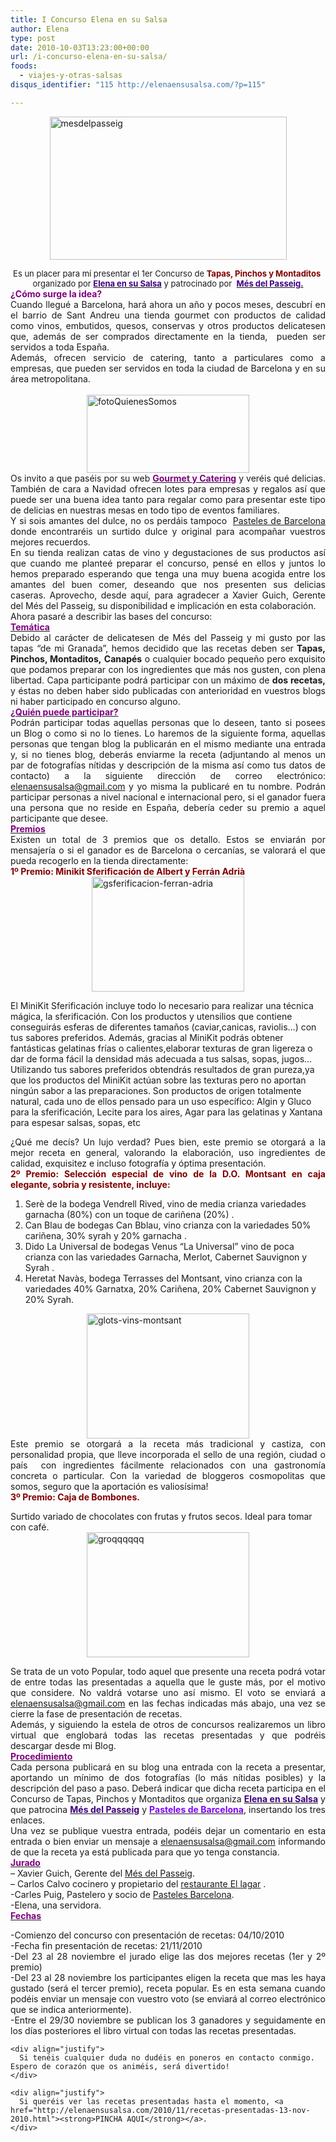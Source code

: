 ```yaml
---
title: I Concurso Elena en su Salsa
author: Elena
type: post
date: 2010-10-03T13:23:00+00:00
url: /i-concurso-elena-en-su-salsa/
foods:
  - viajes-y-otras-salsas
disqus_identifier: "115 http://elenaensusalsa.com/?p=115"

---
```

<a href="http://www.gourmetycatering.com/index.php" target="_blank"><img alt="mesdelpasseig" border="0" height="229" src="http://elenaensusalsa.com/wp-content/uploads/2010/10/mesdelpasseig-5B2-5D.gif" style="border-bottom: 0px; border-left: 0px; border-right: 0px; border-top: 0px; display: block; float: none; margin-left: auto; margin-right: auto;" title="mesdelpasseig" width="379" /></a> 

<div align="center">
  <span style="font-size: small;">Es un placer para mí presentar el 1er Concurso de <span style="color: maroon;"><strong>Tapas, Pinchos y Montaditos</strong></span>&nbsp; organizado por </span><a href="http://elenaensusalsa.com/" target="_blank"><span style="color: #400080; font-size: small;"><strong>Elena en su Salsa</strong></span></a><span style="font-size: small;"> y patrocinado por&nbsp; </span><a href="http://www.gourmetycatering.com/index.php" target="_blank"><strong><span style="color: #400080; font-size: small;">Més del Passeig.</span></strong></a>
</div>

<div align="center">
</div>

<div align="left">
  <span style="color: purple;"><strong>¿Cómo surge la idea?</strong></span>
</div>

<div align="justify">
  Cuando llegué a Barcelona, hará ahora un año y pocos meses, descubrí en el barrio de Sant Andreu una tienda gourmet con productos de calidad como vinos, embutidos, quesos, conservas y otros productos delicatesen que, además de ser comprados directamente en la tienda,&nbsp; pueden ser servidos a toda España.
</div>

<div align="justify">
  Además, ofrecen servicio de catering, tanto a particulares como a empresas, que pueden ser servidos en toda la ciudad de Barcelona y en su área metropolitana.
</div>

<div align="justify">
  &nbsp;<a href="http://www.gourmetycatering.com/index.php" target="_blank"><img alt="fotoQuienesSomos" border="0" height="125" src="http://elenaensusalsa.com/wp-content/uploads/2010/10/fotoQuienesSomos6.jpg" style="border-bottom-width: 0px; border-left-width: 0px; border-right-width: 0px; border-top-width: 0px; display: block; float: none; margin-left: auto; margin-right: auto;" title="fotoQuienesSomos" width="260" /></a>
</div>

<div align="justify">
  Os invito a que paséis por su web <a href="http://www.gourmetycatering.com/index.php"><strong><span style="color: purple;">Gourmet y Catering</span></strong></a> y veréis qué delicias. También de cara a Navidad ofrecen lotes para empresas y regalos así que puede ser una buena idea tanto para regalar como para presentar este tipo de delicias en nuestras mesas en todo tipo de eventos familiares.
</div>

<div align="justify">
  Y si sois amantes del dulce, no os perdáis tampoco&nbsp; <a href="http://www.pastelesbarcelona.com/index.php" target="_blank">Pasteles de Barcelona</a> donde encontraréis un surtido dulce y original para acompañar vuestros mejores recuerdos.
</div>

<div align="justify">
  En su tienda realizan catas de vino y degustaciones de sus productos así que cuando me planteé preparar el concurso, pensé en ellos y juntos lo hemos preparado esperando que tenga una muy buena acogida entre los amantes del buen comer, deseando que nos presenten sus delicias caseras. Aprovecho, desde aquí, para agradecer a Xavier Guich, Gerente del Més del Passeig, su disponibilidad e implicación en esta colaboración.
</div>

<div align="left">
  Ahora pasaré a describir las bases del concurso:
</div>

<div align="left">
  <strong><u><span style="color: purple;">Temática</span></u></strong>
</div>

<div align="justify">
  Debido al carácter de delicatesen de Més del Passeig y mi gusto por las tapas “de mi Granada”, hemos decidido que las recetas deben ser<strong> Tapas, Pinchos, Montaditos,</strong> <strong>Canapés</strong> o cualquier bocado pequeño pero exquisito que podamos preparar con los ingredientes que más nos gusten, con plena libertad. Capa participante podrá participar con un máximo de <strong>dos recetas,</strong> y éstas no deben haber sido publicadas con anterioridad en vuestros blogs ni haber participado en concurso alguno.
</div>

<div align="left">
  <u><span style="color: purple;"><strong>¿Quién puede participar?</strong></span></u>
</div>

<div align="justify">
  Podrán participar todas aquellas personas que lo deseen, tanto si posees un Blog o como si no lo tienes. Lo haremos de la siguiente forma, aquellas personas que tengan blog la publicarán en el mismo mediante una entrada y, si no tienes blog, deberás enviarme la receta (adjuntando al menos un par de fotografías nítidas y descripción de la misma así como tus datos de contacto) a la siguiente dirección de correo electrónico: <a href="mailto:elenaensusalsa@gmail.com">elenaensusalsa@gmail.com</a> y yo misma la publicaré en tu nombre. Podrán participar personas a nivel nacional e internacional pero, si el ganador fuera una persona que no reside en España, debería ceder su premio a aquel participante que desee.
</div>

<div align="justify">
  <u><span style="color: purple;"><strong>Premios</strong></span></u>
</div>

<div align="justify">
  Existen un total de 3 premios que os detallo. Estos se enviarán por mensajería o si el ganador es de Barcelona o cercanías, se valorará el que pueda recogerlo en la tienda directamente:
</div>

<div align="justify">
  <strong><span style="color: maroon;">1º Premio: Minikit Sferificación de Albert y Ferrán Adrià</span></strong>
</div>

<div align="justify">
  <a href="http://elenaensusalsa.com/wp-content/uploads/2010/10/gsferificacionferranadria_thumb.jpg"><img alt="gsferificacion-ferran-adria" border="0" height="184" src="http://elenaensusalsa.com/wp-content/uploads/2010/10/gsferificacionferranadria_thumb.jpg" style="border-bottom-width: 0px; border-left-width: 0px; border-right-width: 0px; border-top-width: 0px; display: block; float: none; margin-left: auto; margin-right: auto;" title="gsferificacion-ferran-adria" width="244" /></a>
</div>

El MiniKit Sferificación incluye todo lo necesario para realizar una técnica mágica, la sferificación. Con los productos y utensilios que contiene conseguirás esferas de diferentes tamaños (caviar,canicas, raviolis&#8230;) con tus sabores preferidos. Además, gracias al MiniKit podrás obtener fantásticas gelatinas frías o calientes,elaborar texturas de gran ligereza o dar de forma fácil la densidad más adecuada a tus salsas, sopas, jugos&#8230; Utilizando tus sabores preferidos obtendrás resultados de gran pureza,ya que los productos del MiniKit actúan sobre las texturas pero no aportan ningún sabor a las preparaciones. Son productos de origen totalmente natural, cada uno de ellos pensado para un uso específico: Algin y Gluco para la sferificación, Lecite para los aires, Agar para las gelatinas y Xantana para espesar salsas, sopas, etc 

<div align="justify">
  ¿Qué me decís? Un lujo verdad? Pues bien, este premio se otorgará a la mejor receta en general, valorando la elaboración, uso ingredientes de calidad, exquisitez e incluso fotografía y óptima presentación.
</div>

<div align="justify">
  <strong><span style="color: maroon;">2º Premio: Selección especial de vino de la D.O. Montsant en caja elegante, sobria y resistente, incluye:</span></strong>
</div>

  1. Serè de la bodega Vendrell Rived, vino de media crianza variedades garnacha (80%) con un toque de cariñena (20%) .
  2. Can Blau de bodegas Can Bblau, vino crianza con la variedades 50% cariñena, 30% syrah y 20% garnacha .
  3. Dido La Universal de bodegas Venus &#8220;La Universal&#8221; vino de poca crianza con las variedades Garnacha, Merlot, Cabernet Sauvignon y Syrah .
  4. Heretat Navàs, bodega Terrasses del Montsant, vino crianza con la variedades 40% Garnatxa, 20% Cariñena, 20% Cabernet Sauvignon y 20% Syrah. 

<div align="justify">
  <a href="http://elenaensusalsa.com/wp-content/uploads/2010/10/glots-vins-montsant_thumb-5B1-5D.jpg"><img alt="glots-vins-montsant" border="0" height="200" src="http://elenaensusalsa.com/wp-content/uploads/2010/10/glots-vins-montsant_thumb-5B1-5D.jpg" style="border-bottom: 0px; border-left: 0px; border-right: 0px; border-top: 0px; display: block; float: none; margin-left: auto; margin-right: auto;" title="glots-vins-montsant" width="260" /></a>
</div>

<div align="justify">
  Este premio se otorgará a la receta más tradicional y castiza, con personalidad propia, que lleve incorporada el sello de una región, ciudad o país&nbsp; con ingredientes fácilmente relacionados con una gastronomía concreta o particular. Con la variedad de bloggeros cosmopolitas que somos, seguro que la aportación es valiosísima!
</div>

<div align="justify">
  <strong><span style="color: maroon;">3º Premio: Caja de Bombones.</span></strong>
</div>

Surtido variado de chocolates con frutas y frutos secos. Ideal para tomar con café.  
[<img alt="groqqqqqq" border="0" height="200" src="http://elenaensusalsa.com/wp-content/uploads/2010/10/groqqqqqq_thumb-5B1-5D.jpg" style="border-bottom: 0px; border-left: 0px; border-right: 0px; border-top: 0px; display: block; float: none; margin-left: auto; margin-right: auto;" title="groqqqqqq" width="260" />][1] 

<div align="justify">
  Se trata de un voto Popular, todo aquel que presente una receta podrá votar de entre todas las presentadas a aquella que le guste más, por el motivo que considere. No valdrá votarse uno así mismo. El voto se enviará a <a href="mailto:elenaensusalsa@gmail.com">elenaensusalsa@gmail.com</a> en las fechas indicadas más abajo, una vez se cierre la fase de presentación de recetas.
</div>

<div align="justify">
  Además, y siguiendo la estela de otros de concursos realizaremos un libro virtual que englobará todas las recetas presentadas y que podréis descargar desde mi Blog.
</div>

<div align="justify">
  <u><span style="color: purple;"><strong>Procedimiento</strong></span></u>
</div>

<div align="justify">
  Cada persona publicará en su blog una entrada con la receta a presentar, aportando un mínimo de dos fotografías (lo más nítidas posibles) y la descripción del paso a paso. Deberá indicar que dicha receta participa en el Concurso de Tapas, Pinchos y Montaditos que organiza <a href="http://elenaensusalsa.com/" target="_blank"><strong><span style="color: #400080;">Elena en su Salsa</span></strong></a> y que patrocina <a href="http://www.gourmetycatering.com/index.php" target="_blank"><strong><span style="color: #400080;">Més del Passeig</span></strong></a> y <a href="http://www.pastelesbarcelona.com/index.php" target="_blank"><strong><span style="color: #8000ff;">Pasteles de Barcelona</span></strong></a>, insertando los tres enlaces.
</div>

<div align="justify">
  Una vez se publique vuestra entrada, podéis dejar un comentario en esta entrada o bien enviar un mensaje a <a href="mailto:elenaensusalsa@gmail.com">elenaensusalsa@gmail.com</a> informando de que la receta ya está publicada para que yo tenga constancia.
</div>

<div align="justify">
  <strong><u><span style="color: purple;">Jurado</span></u></strong>
</div>

<div align="justify">
  &#8211; Xavier Guich, Gerente del <a href="http://www.gourmetycatering.com/" target="_blank">Més del Passeig</a>.
</div>

<div align="justify">
  &#8211; Carlos Calvo cocinero y propietario del <a href="http://www.tulagar.com/" target="_blank">restaurante El lagar</a> .
</div>

<div align="justify">
  -Carles Puig, Pastelero y socio de <a href="http://www.pastelesbarcelona.com/index.php" target="_blank">Pasteles Barcelona</a>.
</div>

<div align="justify">
  -Elena, una servidora.
</div>

<div align="justify">
  <u><span style="color: purple;"><strong>Fechas</strong></span></u> </p> 
  
  <p>
    -Comienzo del concurso con presentación de recetas: 04/10/2010 <br />-Fecha fin presentación de recetas: 21/11/2010 <br />-Del 23 al 28 noviembre el jurado elige las dos mejores recetas (1er y 2º premio) <br />-Del 23 al 28 noviembre los participantes eligen la receta que mas les haya gustado (será el tercer premio), receta popular. Es en esta semana cuando podéis enviar un mensaje con vuestro voto (se enviará al correo electrónico que se indica anteriormente). <br />-Entre el 29/30 noviembre se publican los 3 ganadores y seguidamente en los días posteriores el libro virtual con todas las recetas presentadas.</div> 
    
    <div align="justify">
      Si tenéis cualquier duda no dudéis en poneros en contacto conmigo. Espero de corazón que os animéis, será divertido!
    </div>
    
    <div align="justify">
      Si queréis ver las recetas presentadas hasta el momento, <a href="http://elenaensusalsa.com/2010/11/recetas-presentadas-13-nov-2010.html"><strong>PINCHA AQUI</strong></a>.
    </div>

 [1]: http://elenaensusalsa.com/wp-content/uploads/2010/10/groqqqqqq_thumb-5B1-5D.jpg
